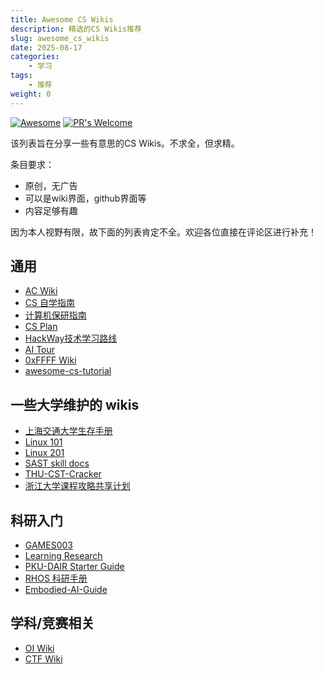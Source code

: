 ```yaml
---
title: Awesome CS Wikis
description: 精选的CS Wikis推荐
slug: awesome_cs_wikis
date: 2025-08-17
categories:
    - 学习
tags:
    - 推荐
weight: 0
---
```


[![Awesome](https://awesome.re/badge.svg)](https://awesome.re)
[![PR's Welcome](https://img.shields.io/badge/PRs-welcome-brightgreen.svg?style=flat)](http://makeapullrequest.com)

该列表旨在分享一些有意思的CS Wikis。不求全，但求精。

条目要求：
- 原创，无广告
- 可以是wiki界面，github界面等
- 内容足够有趣

因为本人视野有限，故下面的列表肯定不全。欢迎各位直接在评论区进行补充！

## 通用
- [AC Wiki](https://ac-wiki.org/)
- [CS 自学指南](https://csdiy.wiki/)
- [计算机保研指南](https://csbaoyan.top/)
- [CS Plan](https://cs-plan.com/)
- [HackWay技术学习路线](https://hackway.org/)
- [AI Tour](https://aitour.site/)
- [0xFFFF Wiki](https://wiki.0xffff.one/about)
- [awesome-cs-tutorial](https://github.com/sanbuphy/awesome-cs-tutorial)


## 一些大学维护的 wikis
- [上海交通大学生存手册](https://survivesjtu.gitbook.io/survivesjtumanual/)
- [Linux 101](https://101.lug.ustc.edu.cn/)
- [Linux 201](https://201.ustclug.org/)
- [SAST skill docs](https://docs.net9.org/)
- [THU-CST-Cracker](https://rekcarc-tsc-uht.readthedocs.io/en/latest/)
- [浙江大学课程攻略共享计划](https://qsctech.github.io/zju-icicles/)

## 科研入门
- [GAMES003](https://pengsida.net/games003/) 
- [Learning Research](https://github.com/pengsida/learning_research?tab=readme-ov-file)
- [PKU-DAIR Starter Guide](https://github.com/PKU-DAIR/Starter-Guide/tree/main)
- [RHOS 科研手册](https://mvig-rhos.gitbook.io/rhos-ke-yan-shou-ce)
- [Embodied-AI-Guide](https://github.com/TianxingChen/Embodied-AI-Guide)

## 学科/竞赛相关
- [OI Wiki](https://oi-wiki.org/)
- [CTF Wiki](https://ctf-wiki.org/)
